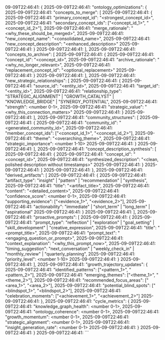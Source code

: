 09-09T22:46:41: {
2025-09-09T22:46:41:   "ontology_optimizations": {
2025-09-09T22:46:41:     "concepts_to_merge": [
2025-09-09T22:46:41:       {
2025-09-09T22:46:41:         "primary_concept_id": "<strongest_concept_id>",
2025-09-09T22:46:41:         "secondary_concept_ids": ["<concept_id_1>", "<concept_id_2>"],
2025-09-09T22:46:41:         "merge_rationale": "<why_these_should_be_merged>",
2025-09-09T22:46:41:         "new_concept_name": "<consolidated_name>",
2025-09-09T22:46:41:         "new_concept_description": "<enhanced_description>"
2025-09-09T22:46:41:       }
2025-09-09T22:46:41:     ],
2025-09-09T22:46:41:     "concepts_to_archive": [
2025-09-09T22:46:41:       {
2025-09-09T22:46:41:         "concept_id": "<concept_id>",
2025-09-09T22:46:41:         "archive_rationale": "<why_no_longer_relevant>",
2025-09-09T22:46:41:         "replacement_concept_id": "<optional_replacement>"
2025-09-09T22:46:41:       }
2025-09-09T22:46:41:     ],
2025-09-09T22:46:41:     "new_strategic_relationships": [
2025-09-09T22:46:41:       {
2025-09-09T22:46:41:         "source_id": "<entity_id>",
2025-09-09T22:46:41:         "target_id": "<entity_id>",
2025-09-09T22:46:41:         "relationship_type": "STRATEGIC_ALIGNMENT" | "GROWTH_CATALYST" | "KNOWLEDGE_BRIDGE" | "SYNERGY_POTENTIAL",
2025-09-09T22:46:41:         "strength": <number 0-1>,
2025-09-09T22:46:41:         "strategic_value": "<why_this_connection_matters>"
2025-09-09T22:46:41:       }
2025-09-09T22:46:41:     ],
2025-09-09T22:46:41:     "community_structures": [
2025-09-09T22:46:41:       {
2025-09-09T22:46:41:         "community_id": "<generated_community_id>",
2025-09-09T22:46:41:         "member_concept_ids": ["<concept_id_1>", "<concept_id_2>"],
2025-09-09T22:46:41:         "theme": "<overarching_theme>",
2025-09-09T22:46:41:         "strategic_importance": <number 1-10>
2025-09-09T22:46:41:       }
2025-09-09T22:46:41:     ],
2025-09-09T22:46:41:     "concept_description_synthesis": [
2025-09-09T22:46:41:       {
2025-09-09T22:46:41:         "concept_id": "<concept_id>",
2025-09-09T22:46:41:         "synthesized_description": "<clean, polished description without timestamps>"
2025-09-09T22:46:41:       }
2025-09-09T22:46:41:     ]
2025-09-09T22:46:41:   },
2025-09-09T22:46:41:   "derived_artifacts": [
2025-09-09T22:46:41:     {
2025-09-09T22:46:41:       "artifact_type": "insight" | "pattern" | "recommendation" | "synthesis",
2025-09-09T22:46:41:       "title": "<artifact_title>",
2025-09-09T22:46:41:       "content": "<detailed_content>",
2025-09-09T22:46:41:       "confidence_score": <number 0-1>,
2025-09-09T22:46:41:       "supporting_evidence": ["<evidence_1>", "<evidence_2>"],
2025-09-09T22:46:41:       "actionability": "immediate" | "short_term" | "long_term" | "aspirational"
2025-09-09T22:46:41:     }
2025-09-09T22:46:41:   ],
2025-09-09T22:46:41:   "proactive_prompts": [
2025-09-09T22:46:41:     {
2025-09-09T22:46:41:       "prompt_type": "reflection" | "exploration" | "goal_setting" | "skill_development" | "creative_expression",
2025-09-09T22:46:41:       "title": "<prompt_title>",
2025-09-09T22:46:41:       "prompt_text": "<engaging_question_or_prompt>",
2025-09-09T22:46:41:       "context_explanation": "<why_this_prompt_now>",
2025-09-09T22:46:41:       "timing_suggestion": "next_conversation" | "weekly_check_in" | "monthly_review" | "quarterly_planning",
2025-09-09T22:46:41:       "priority_level": <number 1-10>
2025-09-09T22:46:41:     }
2025-09-09T22:46:41:   ],
2025-09-09T22:46:41:   "growth_trajectory_updates": {
2025-09-09T22:46:41:     "identified_patterns": ["<pattern_1>", "<pattern_2>"],
2025-09-09T22:46:41:     "emerging_themes": ["<theme_1>", "<theme_2>"],
2025-09-09T22:46:41:     "recommended_focus_areas": ["<area_1>", "<area_2>"],
2025-09-09T22:46:41:     "potential_blind_spots": ["<blindspot_1>", "<blindspot_2>"],
2025-09-09T22:46:41:     "celebration_moments": ["<achievement_1>", "<achievement_2>"]
2025-09-09T22:46:41:   },
2025-09-09T22:46:41:   "cycle_metrics": {
2025-09-09T22:46:41:     "knowledge_graph_health": <number 0-1>,
2025-09-09T22:46:41:     "ontology_coherence": <number 0-1>,
2025-09-09T22:46:41:     "growth_momentum": <number 0-1>,
2025-09-09T22:46:41:     "strategic_alignment": <number 0-1>,
2025-09-09T22:46:41:     "insight_generation_rate": <number 0-1>
2025-09-09T22:46:41:   }
2025-09-09T22:46:41: }
2025-09-09T22:46:41: ```